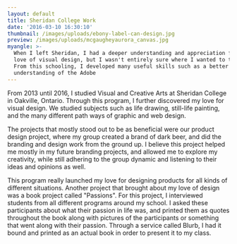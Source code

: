 ```yaml
---
layout: default
title: Sheridan College Work
date: '2016-03-10 16:30:10'
thumbnail: /images/uploads/ebony-label-can-design.jpg
preview: /images/uploads/mcgaugheyaurora_canvas.jpg
myangle: >-
  When I left Sheridan, I had a deeper understanding and appreciation for my
  love of visual design, but I wasn't entirely sure where I wanted to take it.
  From this schooling, I developed many useful skills such as a better
  understanding of the Adobe
---
```

From 2013 until 2016, I studied Visual and Creative Arts at Sheridan College in Oakville, Ontario. Through this program, I further discovered my love for visual design. We studied subjects such as life drawing, still-life painting, and the many different path ways of graphic and web design. 

The projects that mostly stood out to be as beneficial were our product design project, where my group created a brand of dark beer, and did the branding and design work from the ground up. I believe this project helped me mostly in my future branding projects, and allowed me to explore my creativity, while still adhering to the group dynamic and listening to their ideas and opinions as well. 

This program really launched my love for designing products for all kinds of different situations. Another project that brought about my love of design was a book project called "Passions". For this project, I interviewed students from all different programs around my school. I asked these participants about what their passion in life was, and printed them as quotes throughout the book along with pictures of the participants or something that went along with their passion. Through a service called Blurb, I had it bound and printed as an actual book in order to present it to my class.
